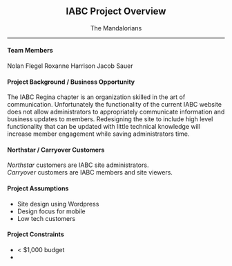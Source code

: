 <h2 align="center">IABC Project Overview</h2>
<p align="center">The Mandalorians</p>

---
#### Team Members
Nolan Flegel
Roxanne Harrison
Jacob Sauer

#### Project Background / Business Opportunity
The IABC Regina chapter is an organization skilled in the art of communication. Unfortunately the functionality of the current IABC website does not allow administrators to appropriately communicate information and business updates to members. Redesigning the site to include high level functionality that can be updated with little technical knowledge will increase member engagement while saving administrators time. 

#### Northstar / Carryover Customers
*Northstar* customers are IABC site administrators.  
*Carryover* customers are IABC members and site viewers.

#### Project Assumptions
- Site design using Wordpress
- Design focus for mobile
- Low tech customers

#### Project Constraints
- < $1,000 budget
- 



